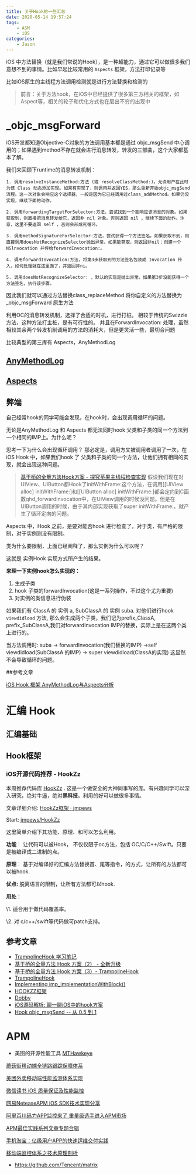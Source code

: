 ```yaml
---
title: 关于Hook的一些汇总
date: 2020-05-14 19:57:24
tags:
	- ASM
	- iOS
categories:
    - Jason
---
```




iOS 中方法替换（就是我们常说的Hook），是一种超能力，通过它可以做很多我们意想不到的事情。比如早起比较常用的 `Aspects` 框架，方法打印记录等

比如iOS原生的主线程方法调用检测就是进行方法替换和检测的

> 前言：关于方法hook，在iOS中已经提供了很多第三方相关的框架，如Aspect等，相关的轮子和优化方式也在层出不穷的出现中

# _objc_msgForward

iOS开发都知道Objective-C对象的方法调用基本都是通过 objc_msgSend 中心调用的；如果遇到method不存在就会进行消息转发，转发的三部曲，这个大家都基本了解。

我们来回顾下runtime的消息转发机制：

```
1. 调用resolveInstanceMethod:方法 (或 resolveClassMethod:)。允许用户在此时为该 Class 动态添加实现。如果有实现了，则调用并返回YES，那么重新开始objc_msgSend流程。这一次对象会响应这个选择器，一般是因为它已经调用过class_addMethod。如果仍没实现，继续下面的动作。

2. 调用forwardingTargetForSelector:方法，尝试找到一个能响应该消息的对象。如果获取到，则直接把消息转发给它，返回非 nil 对象。否则返回 nil ，继续下面的动作。注意，这里不要返回 self ，否则会形成死循环。

3. 调用methodSignatureForSelector:方法，尝试获得一个方法签名。如果获取不到，则直接调用doesNotRecognizeSelector抛出异常。如果能获取，则返回非nil：创建一个 NSlnvocation 并传给forwardInvocation:。

4. 调用forwardInvocation:方法，将第3步获取到的方法签名包装成 Invocation 传入，如何处理就在这里面了，并返回非ni。

5. 调用doesNotRecognizeSelector: ，默认的实现是抛出异常。如果第3步没能获得一个方法签名，执行该步骤。
```

因此我们就可以通过方法替换class_replaceMethod 将你自定义的方法替换为 _objc_msgForward 原生方法

利用OC的消息转发机制，选择了合适的时机，进行打桩。 相较于传统的Swizzle方法，这种方法打主桩，是有可行性的。 并且在ForwardInvocation: 处理，虽然相较其余两个转发机制调用的方法的消耗大，但是更灵活一些，最切合问题

比较典型的第三库有 Aspects，AnyMethodLog

## [AnyMethodLog](https://github.com/qhd/ANYMethodLog)



## [Aspects](https://github.com/steipete/Aspects)



## 弊端

自己经常hook的同学可能会发现，在hook时，会出现调用循环的问题。

无论是AnyMethodLog 和 Aspects 都无法同时hook 父类和子类的同一个方法到一个相同的IMP上。为什么呢？

思考一下为什么会出现循环调用？ 那必定是，调用方又被调用者调用了一次，在iOS Hook 中，如果我们hook 了 父类和子类的同一个方法，让他们拥有相同的实现，就会出现这种问题。

> [基于桥的全量方法Hook方案 - 探究苹果主线程检查实现](http://satanwoo.github.io/2017/09/24/mainthreadchecker1/) 假设我们现在对UIView、UIButton都Hook了initWithFrame:这个方法，在调用[[UIView alloc] initWithFrame:]和[[UIButton alloc] initWithFrame:]都会定向到C函数qhd_forwardInvocation中，在UIView调用的时候没问题。但是在UIButton调用的时候，由于其内部实现获取了super initWithFrame:，就产生了循环定向的问题。

Aspects 中，Hook 之前，是要对能否hook 进行检查了，对于类，有严格的限制，对于实例则没有限制。

类为什么要限制，上面已经阐释了，那么实例为什么可以呢？

这就是 实例Hook 实现方式所产生的结果。

**来理一下实例hook怎么实现的：**

1. 生成子类
2. hook 子类的forwardInvocation(这是一系列操作，不过这个尤为重要)
3. 对实例的类信息进行伪装

如果我们有 ClassA 的 实例 a, SubClassA 的 实例 suba. 对他们进行hook `viewdidload` 方法, 那么会生成两个子类，我们记为prefix_ClassA, prefix_SubClassA,我们对forwardInvocation IMP的替换，实际上是在这两个类上进行的。

当方法调用时: suba -> forwardInvocation(我们替换的IMP) ->self viewdidload(SubClassA 的IMP) -> super viewdidload(ClassA的实现) 这显然不会导致循环的问题。

##参考文章

[iOS Hook 框架 AnyMethodLog与Aspects分析](https://juejin.im/post/5a313c11f265da433562c345)

# 汇编 Hook

## 汇编基础



## Hook框架

### iOS开源代码推荐 - HookZz

本周推荐代码库 [HookZz](https://github.com/jmpews/HookZz) . 这是一个做安全的大神同事写的库。有兴趣同学可以深入研究，绝对牛逼，绝对**黑科技**。利用的好可以做很多事情。

文章详细介绍: [HookZz框架 · jmpews](https://jmpews.github.io/2017/08/01/pwn/HookZz%E6%A1%86%E6%9E%B6/)

Start: [jmpews/HookZz](https://github.com/jmpews/HookZz/blob/master/docs/hookzz-docs.md)

这里简单介绍下其功能、原理、和可以怎么利用。

**功能**： 让代码可以被Hook， 不仅仅限于oc方法，包括 OC/C/C++/Swift。只要是被编译成二进制的点。

**原理**： 基于对编译好的汇编方法替换首、尾等指令，的方式，让所有的方法都可以被hook.

**优点:** 脱离语言的限制，让所有方法都可以hook.

**用处**：

\1. 适合用于做代码覆盖率。

\2. 对 c/c++/swift等代码做可patch支持。

## 参考文章

* [TrampolineHook 学习笔记](https://blog.dianqk.org/2020/05/11/trampolinehook-study-notes/)
* [基于桥的全量方法 Hook 方案（2） - 全新升级](http://satanwoo.github.io/2020/04/22/NewBridgeHook/)
* [基于桥的全量方法 Hook 方案（3）- TrampolineHook](http://satanwoo.github.io/2020/04/26/TrampolineHookOpenSource/)
* [TrampolineHook](https://github.com/SatanWoo/TrampolineHook)
* [Implementing imp_implementationWithBlock()](https://landonf.org/code/objc/imp_implementationWithBlock.20110413.html)
* [HOOKZZ框架](http://jmpews.github.io/2017/08/01/pwn/HookZz框架/)
* [Dobby](https://github.com/jmpews/Dobby)
* [iOS源码解析: 聊一聊iOS中的hook方案](https://juejin.im/post/5e3ec8f2518825493f6cd5fa)
* [Hook objc_msgSend -- 从 0.5 到 1](https://blog.gocy.tech/2019/07/08/hook-msgSend-advance/)



# APM

* 美图的开源性能工具 [MTHawkeye](https://github.com/meitu/MTHawkeye)

[蘑菇街移动端全链路跟踪保障体系](https://link.jianshu.com?t=http%3A%2F%2Fwww.infoq.com%2Fcn%2Fpresentations%2Fmobile-terminal-full-link-tracking-and-security-system)

[美团外卖移动端性能监测体系实现](https://link.jianshu.com?t=http%3A%2F%2Fmp.weixin.qq.com%2Fs%2FMwgjpHj_5RaG74Z0JjNv5g)

[微信读书 iOS 质量保证及性能监控](https://link.jianshu.com?t=https%3A%2F%2Fwereadteam.github.io%2F2016%2F12%2F12%2FMonitor%2F)

[网易NeteaseAPM iOS SDK技术实现分享](https://link.jianshu.com?t=http%3A%2F%2Fwww.infoq.com%2Fcn%2Farticles%2Fnetease-ios-sdk-neteaseapm-technology-share)

[阿里百川码力APP监控来了 重量级选手进入APM市场](https://link.jianshu.com?t=http%3A%2F%2Fwww.imooc.com%2Farticle%2F14205%3Fblock_id%3Dtuijian_wz)

[APM最佳实践系列文章专题合辑](https://link.jianshu.com?t=https%3A%2F%2Fgithub.com%2Fjoy0304%2FJoy-Blog%2Fblob%2Fmaster%2FiOS%20Collection.md)

[手机淘宝：亿级用户APP的快速运维交付实践](https://link.jianshu.com?t=https%3A%2F%2Fmp.weixin.qq.com%2Fs%3F__biz%3DMzAxNDEwNjk5OQ%3D%3D%26mid%3D2650400312%26idx%3D1%26sn%3Dce8468991c70ab2e06634f59cd2b6865%26chksm%3D83952e20b4e2a736f701853a483da535312a258a56ca87d65b8ef77e8cf012dab9145659a0aa%26scene%3D0%26key%3D459eeebe1b51063320bc30b7024529048032de1a4d3a8e7cf01dbfc995da8f74fe85688c8be0471b1fdcb82d9b875d163a62f42e9ca04946e2c899194097fb93632ca7790f6fb7395d897442b9272213%26ascene%3D0%26uin%3DMTY3NzkzNjI0NA%3D%3D%26devicetype%3DiMac%2BMacBookPro12%2C1%2BOSX%2BOSX%2B10.12.2%2Bbuild(16C67)%26version%3D12020010%26nettype%3DWIFI%26fontScale%3D100%26pass_ticket%3DJE5tAT8H%2BfKdFzHQq72mWMIv%2BitHWOqOma3xmX5OeGGPWz2mPXxz3kaQE1WSKJlw)

[移动端监控体系之技术原理剖析](https://www.jianshu.com/p/8123fc17fe0e)

* https://github.com/Tencent/matrix



